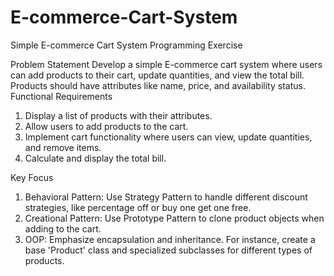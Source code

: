 # E-commerce-Cart-System
Simple E-commerce Cart System Programming Exercise

Problem Statement
Develop a simple E-commerce cart system where users can add products to their cart, update quantities, and view the total bill. Products
should have attributes like name, price, and availability status.
Functional Requirements
1. Display a list of products with their attributes.
2. Allow users to add products to the cart.
3. Implement cart functionality where users can view, update quantities, and remove items.
4. Calculate and display the total bill.

Key Focus
1. Behavioral Pattern: Use Strategy Pattern to handle different discount strategies, like percentage off or buy one get one free.
2. Creational Pattern: Use Prototype Pattern to clone product objects when adding to the cart.
3. OOP: Emphasize encapsulation and inheritance. For instance, create a base 'Product' class and specialized subclasses for different
types of products.

